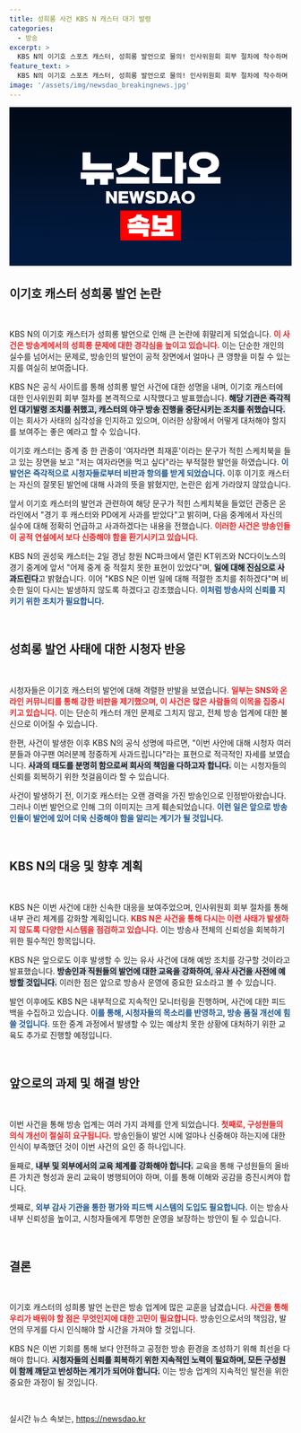 ```yaml
---
title: 성희롱 사건 KBS N 캐스터 대기 발령
categories:
  - 방송
excerpt: >
  KBS N의 이기호 스포츠 캐스터, 성희롱 발언으로 물의! 인사위원회 회부 절차에 착수하며 사과와 대기발령 조치가 내려졌습니다. 결과는 어떻게 될지, 팬들의 긴장이 고조되고 있습니다!
feature_text: >
  KBS N의 이기호 스포츠 캐스터, 성희롱 발언으로 물의! 인사위원회 회부 절차에 착수하며 사과와 대기발령 조치가 내려졌습니다. 결과는 어떻게 될지, 팬들의 긴장이 고조되고 있습니다!
image: '/assets/img/newsdao_breakingnews.jpg'
---
```


<p><img src="/assets/img/newsdao_breakingnews.jpg" alt="cryptoinkorea 속보" /></p>

<h2 data-ke-size="size26">이기호 캐스터 성희롱 발언 논란</h2>

<p data-ke-size="size16">&nbsp;</p>

<p>KBS N의 이기호 캐스터가 성희롱 발언으로 인해 큰 논란에 휘말리게 되었습니다. <b><span style="color: #ee2323;">이 사건은 방송계에서의 성희롱 문제에 대한 경각심을 높이고 있습니다.</span></b> 이는 단순한 개인의 실수를 넘어서는 문제로, 방송인의 발언이 공적 장면에서 얼마나 큰 영향을 미칠 수 있는지를 여실히 보여줍니다.</p>

<p>KBS N은 공식 사이트를 통해 성희롱 발언 사건에 대한 성명을 내며, 이기호 캐스터에 대한 인사위원회 회부 절차를 본격적으로 시작했다고 발표했습니다. <b><span style="background-color: #21538527;">해당 기관은 즉각적인 대기발령 조치를 취했고, 캐스터의 야구 방송 진행을 중단시키는 조치를 취했습니다.</span></b> 이는 회사가 사태의 심각성을 인지하고 있으며, 이러한 상황에서 어떻게 대처해야 할지를 보여주는 좋은 예라고 할 수 있습니다.</p>

<p>이기호 캐스터는 중계 중 한 관중이 '여자라면 최재훈'이라는 문구가 적힌 스케치북을 들고 있는 장면을 보고 "저는 여자라면을 먹고 싶다"라는 부적절한 발언을 하였습니다. <b><span style="color: #1a5490;">이 발언은 즉각적으로 시청자들로부터 비판과 항의를 받게 되었습니다.</span></b> 이후 이기호 캐스터는 자신의 잘못된 발언에 대해 사과의 뜻을 밝혔지만, 논란은 쉽게 가라앉지 않았습니다.</p>

<p>앞서 이기호 캐스터의 발언과 관련하여 해당 문구가 적힌 스케치북을 들었던 관중은 온라인에서 "경기 후 캐스터와 PD에게 사과를 받았다"고 밝히며, 다음 중계에서 자신의 실수에 대해 정확히 언급하고 사과하겠다는 내용을 전했습니다. <b><span style="color: #ee2323;">이러한 사건은 방송인들이 공적 연설에서 보다 신중해야 함을 환기시키고 있습니다.</span></b></p>

<p>KBS N의 권성욱 캐스터는 2일 경남 창원 NC파크에서 열린 KT위즈와 NC다이노스의 경기 중계에 앞서 "어제 중계 중 적절치 못한 표현이 있었다"며, <b><span style="background-color: #21538527;">일에 대해 진심으로 사과드린다</span></b>고 밝혔습니다. 이어 "KBS N은 이번 일에 대해 적절한 조치를 취하겠다"며 비슷한 일이 다시는 발생하지 않도록 하겠다고 강조했습니다. <b><span style="color: #1a5490;">이처럼 방송사의 신뢰를 지키기 위한 조치가 필요합니다.</span></b></p>

<p data-ke-size="size16">&nbsp;</p>

<h2 data-ke-size="size26">성희롱 발언 사태에 대한 시청자 반응</h2>

<p data-ke-size="size16">&nbsp;</p>

<p>시청자들은 이기호 캐스터의 발언에 대해 격렬한 반발을 보였습니다. <b><span style="color: #ee2323;">일부는 SNS와 온라인 커뮤니티를 통해 강한 비판을 제기했으며, 이 사건은 많은 사람들의 이목을 집중시키고 있습니다.</span></b> 이는 단순히 캐스터 개인 문제로 그치지 않고, 전체 방송 업계에 대한 불신으로 이어질 수 있습니다.</p>

<p>한편, 사건이 발생한 이후 KBS N의 공식 성명에 따르면, "이번 사안에 대해 시청자 여러분들과 야구팬 여러분께 정중하게 사과드립니다"라는 표현으로 적극적인 자세를 보였습니다. <b><span style="background-color: #21538527;">사과의 태도를 분명히 함으로써 회사의 책임을 다하고자 합니다.</span></b> 이는 시청자들의 신뢰를 회복하기 위한 첫걸음이라 할 수 있습니다.</p>

<p>사건이 발생하기 전, 이기호 캐스터는 오랜 경력을 가진 방송인으로 인정받아왔습니다. 그러나 이번 발언으로 인해 그의 이미지는 크게 훼손되었습니다. <b><span style="color: #1a5490;">이런 일은 앞으로 방송인들이 발언에 있어 더욱 신중해야 함을 알리는 계기가 될 것입니다.</span></b></p>

<p data-ke-size="size16">&nbsp;</p>

<h2 data-ke-size="size26">KBS N의 대응 및 향후 계획</h2>

<p data-ke-size="size16">&nbsp;</p>

<p>KBS N은 이번 사건에 대한 신속한 대응을 보여주었으며, 인사위원회 회부 절차를 통해 내부 관리 체계를 강화할 계획입니다. <b><span style="color: #ee2323;">KBS N은 사건을 통해 다시는 이런 사태가 발생하지 않도록 다양한 시스템을 점검하고 있습니다.</span></b> 이는 방송사 전체의 신뢰성을 회복하기 위한 필수적인 항목입니다.</p>

<p>KBS N은 앞으로도 이후 발생할 수 있는 유사 사건에 대해 예방 조치를 강구할 것이라고 발표했습니다. <b><span style="background-color: #21538527;">방송인과 직원들의 발언에 대한 교육을 강화하여, 유사 사건을 사전에 예방할 것입니다.</span></b> 이러한 점은 앞으로 방송사 운영에 중요한 요소라고 볼 수 있습니다.</p>

<p>발언 이후에도 KBS N은 내부적으로 지속적인 모니터링을 진행하며, 사건에 대한 피드백을 수집하고 있습니다. <b><span style="color: #1a5490;">이를 통해, 시청자들의 목소리를 반영하고, 방송 품질 개선에 힘쓸 것입니다.</span></b> 또한 중계 과정에서 발생할 수 있는 예상치 못한 상황에 대처하기 위한 교육도 추가로 진행할 예정입니다.</p>

<p data-ke-size="size16">&nbsp;</p>

<h2 data-ke-size="size26">앞으로의 과제 및 해결 방안</h2>

<p data-ke-size="size16">&nbsp;</p>

<p>이번 사건을 통해 방송 업계는 여러 가지 과제를 안게 되었습니다. <b><span style="color: #ee2323;">첫째로, 구성원들의 의식 개선이 절실히 요구됩니다.</span></b> 방송인들이 발언 시에 얼마나 신중해야 하는지에 대한 인식이 부족했던 것이 이번 사건의 요인 중 하나입니다.</p>

<p>둘째로, <b><span style="background-color: #21538527;">내부 및 외부에서의 교육 체계를 강화해야 합니다.</span></b> 교육을 통해 구성원들의 올바른 가치관 형성과 윤리 교육이 병행되어야 하며, 이를 통해 이해와 공감을 증진시켜야 합니다.</p>

<p>셋째로, <b><span style="color: #1a5490;">외부 감사 기관을 통한 평가와 피드백 시스템의 도입도 필요합니다.</span></b> 이는 방송사 내부 신뢰성을 높이고, 시청자들에게 투명한 운영을 보장하는 방안이 될 수 있습니다.</p>

<p data-ke-size="size16">&nbsp;</p>

<h2 data-ke-size="size26">결론</h2>

<p data-ke-size="size16">&nbsp;</p>

<p>이기호 캐스터의 성희롱 발언 논란은 방송 업계에 많은 교훈을 남겼습니다. <b><span style="color: #ee2323;">사건을 통해 우리가 배워야 할 점은 무엇인지에 대한 고민이 필요합니다.</span></b> 방송인으로서의 책임감, 발언의 무게를 다시 인식해야 할 시간을 가져야 할 것입니다.</p>

<p>KBS N은 이번 기회를 통해 보다 안전하고 공정한 방송 환경을 조성하기 위해 최선을 다해야 합니다. <b><span style="background-color: #21538527;">시청자들의 신뢰를 회복하기 위한 지속적인 노력이 필요하며, 모든 구성원이 함께 깨닫고 반성하는 계기가 되어야 합니다.</span></b> 이는 방송 업계의 지속적인 발전을 위한 중요한 과정이 될 것입니다.</p>

<p data-ke-size="size16">&nbsp;</p>
실시간 뉴스 속보는, <a href="https://newsdao.kr" rel="dofollow">https://newsdao.kr</a>


